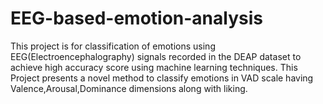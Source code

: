 # EEG-based-emotion-analysis
This project is for classification of emotions using EEG(Electroencephalography) signals recorded in the DEAP dataset to achieve high accuracy score using machine learning techniques. This Project presents a novel method to classify emotions in VAD scale having Valence,Arousal,Dominance dimensions along with liking.
